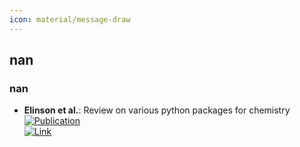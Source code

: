 ```yaml
---
icon: material/message-draw
---
```



## **nan**
### **nan**
- **Elinson et al.**: Review on various python packages for chemistry  
	[![Publication](https://img.shields.io/badge/Publication-Citations:1-blue?style=for-the-badge&logo=bookstack)](https://doi.org/10.1007/s11030-024-10889-7)  
	[![Link](https://img.shields.io/badge/Link-online-brightgreen?style=for-the-badge&logo=cachet&logoColor=65FF8F)](https://link.springer.com/article/10.1007/s11030-024-10889-7)  
